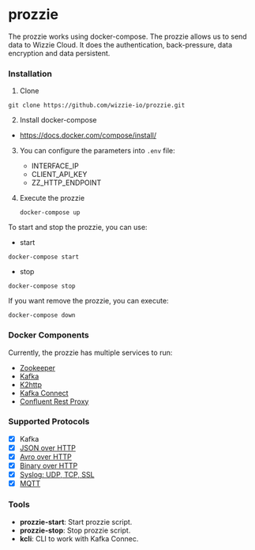 # prozzie

The prozzie works using docker-compose. The prozzie allows us to send data to Wizzie Cloud. It does the authentication, back-pressure, data encryption and data persistent.

### Installation

1. Clone

  ```
  git clone https://github.com/wizzie-io/prozzie.git
  ```

2. Install docker-compose

  * https://docs.docker.com/compose/install/

3. You can configure the parameters into `.env` file:
    * INTERFACE_IP
    * CLIENT_API_KEY
    * ZZ_HTTP_ENDPOINT

4. Execute the prozzie

   ```
   docker-compose up
   ```

To start and stop the prozzie, you can use:

  * start

  ```
  docker-compose start
  ```

  * stop

  ```
  docker-compose stop
  ```

If you want remove the prozzie, you can execute:

   ```
   docker-compose down
   ```

### Docker Components

Currently, the prozzie has multiple services to run:

 - [Zookeeper](https://hub.docker.com/_/zookeeper/)
 - [Kafka](https://hub.docker.com/r/wurstmeister/kafka/)
 - [K2http](https://github.com/wizzie-io/k2http)
 - [Kafka Connect](http://docs.confluent.io/current/connect/index.html)
 - [Confluent Rest Proxy](https://github.com/wizzie-io/prozzie/tree/master/dockers/confluent-rest-proxy/)

### Supported Protocols

- [x] Kafka
- [x] [JSON over HTTP](http://docs.confluent.io/3.0.0/kafka-rest/docs/intro.html#produce-and-consume-json-messages)
- [x] [Avro over HTTP](http://docs.confluent.io/3.0.0/kafka-rest/docs/intro.html#produce-and-consume-avro-messages)
- [x] [Binary over HTTP](http://docs.confluent.io/3.0.0/kafka-rest/docs/intro.html#produce-and-consume-binary-messages)
- [x] [Syslog: UDP, TCP, SSL](https://github.com/jcustenborder/kafka-connect-syslog)
- [x] [MQTT](https://github.com/evokly/kafka-connect-mqtt)

### Tools

 * **prozzie-start**: Start prozzie script. 
 * **prozzie-stop**: Stop prozzie script.
 * **kcli**: CLI to work with Kafka Connec.
